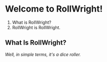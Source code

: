# Welcome to RollWright!

1. What is RollWright?
2. RollWright is RollWright.

## What Is RollWright?

*Well, in simple terms, it's a dice roller.*